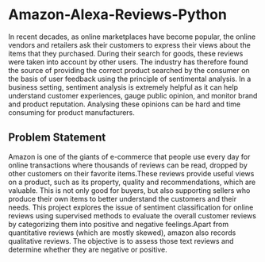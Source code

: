 # Amazon-Alexa-Reviews-Python
In recent decades, as online marketplaces have become popular, the online vendors and retailers ask their customers to express their views about the items that they purchased.
During their search for goods, these reviews were taken into account by other users. The industry has therefore found the source of providing the correct product searched by the
consumer on the basis of user feedback using the principle of sentimental analysis. In a business setting, sentiment analysis is extremely helpful as it can help understand 
customer experiences, gauge public opinion, and monitor brand and product reputation. Analysing these opinions can be hard and time consuming for product manufacturers. 

## Problem Statement
Amazon is one of the giants of e-commerce that people use every day for online transactions where thousands of reviews can be read, dropped by other customers on their favorite
items.These reviews provide useful views on a product, such as its property, quality and recommendations, which are valuable. This is not only good for buyers, but also supporting
sellers who produce their own items to better understand the customers and their needs. This project explores the issue of sentiment classification for online reviews using
supervised methods to evaluate the overall customer reviews by categorizing them into positive and negative feelings.Apart from quantitative reviews (which are mostly skewed), 
amazon also records qualitative reviews. The objective is to assess those text reviews and determine whether they are negative or positive.
